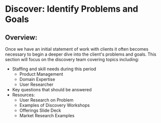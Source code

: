 # Discover: Identify Problems and Goals

## Overview:

Once we have an initial statement of work with clients it often becomes necessary to begin a deeper dive into the client's problems and goals. This section will focus on the discovery team covering topics including:

* Staffing and skill needs during this period
  * Product Management
  * Domain Expertise
  * User Researcher
* Key questions that should be answered
* Resources:
  * User Research on Problem
  * Examples of Discovery Workshops
  * Offerings Slide Deck
  * Market Research Examples


